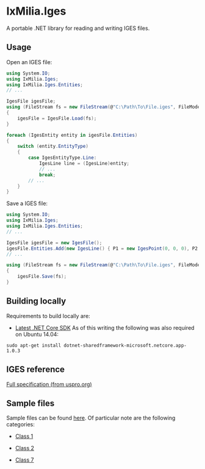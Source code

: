 ﻿IxMilia.Iges
============

A portable .NET library for reading and writing IGES files.

## Usage

Open an IGES file:

``` C#
using System.IO;
using IxMilia.Iges;
using IxMilia.Iges.Entities;
// ...

IgesFile igesFile;
using (FileStream fs = new FileStream(@"C:\Path\To\File.iges", FileMode.Open))
{
    igesFile = IgesFile.Load(fs);
}

foreach (IgesEntity entity in igesFile.Entities)
{
    switch (entity.EntityType)
    {
        case IgesEntityType.Line:
            IgesLine line = (IgesLine)entity;
            // ...
            break;
        // ...
    }
}
```

Save a IGES file:

``` C#
using System.IO;
using IxMilia.Iges;
using IxMilia.Iges.Entities;
// ...

IgesFile igesFile = new IgesFile();
igesFile.Entities.Add(new IgesLine() { P1 = new IgesPoint(0, 0, 0), P2 = new IgesPoint(50, 50, 0) });
// ...

using (FileStream fs = new FileStream(@"C:\Path\To\File.iges", FileMode.Open))
{
    igesFile.Save(fs);
}
```

## Building locally

Requirements to build locally are:

- [Latest .NET Core SDK](https://github.com/dotnet/cli/release)  As of this writing the following was also required on Ubuntu 14.04:

`sudo apt-get install dotnet-sharedframework-microsoft.netcore.app-1.0.3`


## IGES reference

[Full specification (from uspro.org)](http://www.uspro.org/documents/IGES5-3_forDownload.pdf)

## Sample files

Sample files can be found [here](http://www.wiz-worx.com/iges5x/).  Of particular note are the following categories:

- [Class 1](http://www.wiz-worx.com/iges5x/onetwo/class1.shtml)

- [Class 2](http://www.wiz-worx.com/iges5x/onetwo/class2.shtml)

- [Class 7](http://www.wiz-worx.com/iges5x/onetwo/class7.shtml)
